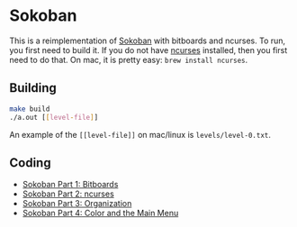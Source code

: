 # Sokoban

This is a reimplementation of [Sokoban](https://en.wikipedia.org/wiki/Sokoban) with bitboards and ncurses. To run, you first need to build it. If you do not have [ncurses](https://invisible-island.net/ncurses/) installed, then you first need to do that. On mac, it is pretty easy: `brew install ncurses`.

## Building

```bash
make build
./a.out [[level-file]]
```

An example of the `[[level-file]]` on mac/linux is `levels/level-0.txt`.

## Coding

- [Sokoban Part 1: Bitboards](https://youtu.be/1qzPr5OpPOE?si=1ijM4O0X8vE1O1u7)
- [Sokoban Part 2: ncurses](https://youtu.be/PHkmcQtTuxU?si=LB8c5zvodZrtva98)
- [Sokoban Part 3: Organization](https://www.youtube.com/watch?v=ZO7vgxL8Zqo)
- [Sokoban Part 4: Color and the Main Menu](https://www.youtube.com/watch?v=42ZuLIajps8)
